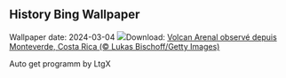 ## History Bing Wallpaper
Wallpaper date: 2024-03-04
![](https://www.bing.com/th?id=OHR.ArenalCostaRica_FR-FR6380413439_UHD.jpg&w=1000)Download: [Volcan Arenal observé depuis Monteverde, Costa Rica (© Lukas Bischoff/Getty Images)](https://www.bing.com/th?id=OHR.ArenalCostaRica_FR-FR6380413439_UHD.jpg)

Auto get programm by LtgX
